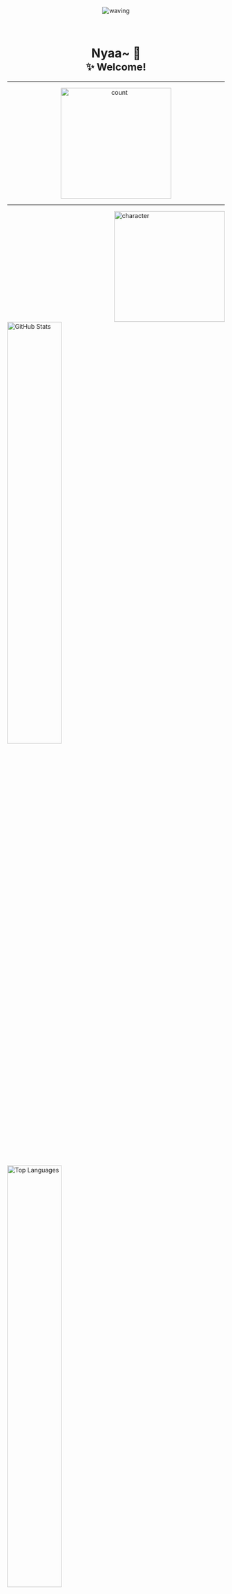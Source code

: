 <p align="center">
  <picture><img src="https://capsule-render.vercel.app/api?type=waving&height=100&color=timeGradient&section=header" alt="waving"/></picture>
</p>

<h1 align="center">
<br>Nyaa~ 🐾<br>
<sub>✨ Welcome!</sub>
</h1>

---

<p align="center">
  <picture><img src="https://count.getloli.com/@Sn0wo2?name=Sn0wo2&theme=rule34&padding=5&offset=0&align=center&scale=1.5&pixelated=0&darkmode=auto" width="256"  alt="count"/></picture>
</p>

---

<a href="https://github.com/Sn0wo2/character-picker" target="_blank">
  <img src="https://picker.me0wo.cc/character" align="right" width="256" alt="character">
</a>

<picture>
  <source media="(prefers-color-scheme: dark)" srcset="https://github-readme-stats.me0wo.cc/api?username=Sn0wo2&title_color=F0F6FC&text_color=9198A1&icon_color=4493F8&border_color=656C7633&theme=transparent&border_radius=16&hide_rank=true&show_icons=true&include_all_commits=true&custom_title=%E3%80%8CGitHub%20Stats%E3%80%8D&show=reviews%2Cprs_merged%2Cprs_merged_percentage">
  <source media="(prefers-color-scheme: light)" srcset="https://github-readme-stats.me0wo.cc/api?username=Sn0wo2&title_color=1F2328&text_color=59636E&icon_color=0969DA&border_color=818B981F&theme=transparent&border_radius=16&hide_rank=true&show_icons=true&include_all_commits=true&custom_title=%E3%80%8CGitHub%20Stats%E3%80%8D&show=reviews%2Cprs_merged%2Cprs_merged_percentage">
  <img alt="GitHub Stats" src="https://github-readme-stats.me0wo.cc/api?username=Sn0wo2&title_color=1F2328&text_color=59636E&icon_color=0969DA&border_color=818B981F&theme=transparent&border_radius=16&hide_rank=true&show_icons=true&include_all_commits=true&custom_title=%E3%80%8CGitHub%20Stats%E3%80%8D&show=reviews%2Cprs_merged%2Cprs_merged_percentage" width="50%" />
</picture>

<picture>
  <source media="(prefers-color-scheme: dark)" srcset="https://github-readme-stats.me0wo.cc/api/top-langs/?username=Sn0wo2&title_color=F0F6FC&text_color=9198A1&icon_color=4493F8&border_color=656C7633&theme=transparent&border_radius=16&layout=compact&langs_count=8&custom_title=%E3%80%8CMost%20Used%20Languages%E3%80%8D&show_icons=true">
  <source media="(prefers-color-scheme: light)" srcset="https://github-readme-stats.me0wo.cc/api/top-langs/?username=Sn0wo2&title_color=1F2328&text_color=59636E&icon_color=0969DA&border_color=818B981F&theme=transparent&border_radius=16&layout=compact&langs_count=8&custom_title=%E3%80%8CMost%20Used%20Languages%E3%80%8D&show_icons=true">
  <img alt="Top Languages" src="https://github-readme-stats.me0wo.cc/api/top-langs/?username=Sn0wo2&title_color=1F2328&text_color=59636E&icon_color=0969DA&border_color=818B981F&theme=transparent&border_radius=16&layout=compact&langs_count=8&custom_title=%E3%80%8CMost%20Used%20Languages%E3%80%8D&show_icons=true" width="50%" />
</picture>

---

<details open>
  <summary><h2>「OpenGPG」</h2></summary>

- **Fingerprint**:
  <a href="./assets/Me0wo_public.asc" target="_blank">
  🧷F632 A7DF E5A5 10EC DD97 7DA5 <b>CD3A 0F19 D1FC 2932</b>
  </a>

</details>

---

<details open>
  <summary><h2>「Time Saved? Buy Me a ☕~」</h2></summary>

<a href="https://afdian.com/a/Me0wo" target="_blank">
  <img src="https://github.com/Sn0wo2/Sn0wo2/raw/refs/heads/out/sponsor/afdian-sponsor.svg" alt="sponsor">
</a>

</details>

---

<details open>
  <summary><h2>「Connect With Me」</h2></summary>

&nbsp;&nbsp;&nbsp;&nbsp;&nbsp;&nbsp;&nbsp;&nbsp;
<a href="mailto:mail@me0wo.cc" target="_blank">
  <picture>
    <source media="(prefers-color-scheme: dark)" srcset="https://img.shields.io/badge/mail@me0wo.cc-151B23?style=flat-square&logo=gmail&logoColor=4493F8">
    <source media="(prefers-color-scheme: light)" srcset="https://img.shields.io/badge/mail@me0wo.cc-F6F8FA?style=flat-square&logo=gmail&logoColor=0969DA">
    <img alt="Mail" src="https://img.shields.io/badge/mail@me0wo.cc-F6F8FA?style=flat-square&logo=gmail&logoColor=0969DA">
  </picture>
</a>
<a href="mailto:mail@me0wo.cc" target="_blank">
  <picture>
    <source media="(prefers-color-scheme: dark)" srcset="https://img.shields.io/badge/No Spam Please~-151B23?style=flat-square">
    <source media="(prefers-color-scheme: light)" srcset="https://img.shields.io/badge/No Spam Please~-F6F8FA?style=flat-square">
    <img alt="No Spam" src="https://img.shields.io/badge/No Spam Please~-F6F8FA?style=flat-square">
  </picture>
</a>

</details>

---

<picture>
  <source media="(prefers-color-scheme: dark)" srcset="https://github-readme-activity-graph.vercel.app/graph?username=Sn0wo2&bg_color=9CA3AF00&border_color=656C7633&color=9198A1&title_color=F0F6FC&line=238636&point=8957E5&area_color=41B883&area=true&custom_title=%E3%80%8CContribution%20Graph%E3%80%8D&theme=react-dark&radius=16">
  <source media="(prefers-color-scheme: light)" srcset="https://github-readme-activity-graph.vercel.app/graph?username=Sn0wo2&bg_color=9CA3AF00&border_color=818B981F&color=59636E&title_color=1F2328&line=1F883D&point=8250DF&area_color=41B883&area=true&custom_title=%E3%80%8CContribution%20Graph%E3%80%8D&theme=react&radius=16">
  <img alt="Contribution Graph" src="https://github-readme-activity-graph.vercel.app/graph?username=Sn0wo2&bg_color=9CA3AF00&border_color=818B981F&color=59636E&title_color=1F2328&line=1F883D&point=8250DF&area_color=41B883&area=true&custom_title=%E3%80%8CContribution%20Graph%E3%80%8D&theme=react&radius=16" />
</picture>

<p align="center">
  <picture><img src="https://capsule-render.vercel.app/api?type=waving&height=100&color=timeGradient&section=footer" alt="waving"/></picture>
</p>
